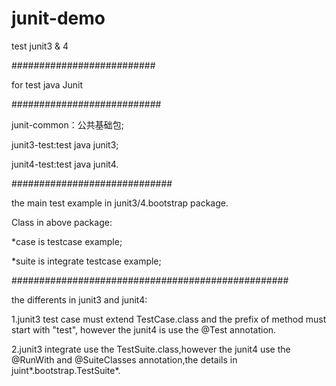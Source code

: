 # junit-demo
test junit3 &amp; 4


##########################

for test java Junit

###########################

junit-common：公共基础包;

junit3-test:test java junit3;

junit4-test:test java junit4.

#############################

the main test example in junit3/4.bootstrap package.

Class in above package:

*case is testcase example;

*suite is integrate testcase example;

##################################################

the differents in junit3 and junit4:

1.junit3 test case must extend TestCase.class and the  prefix of method must start with "test", 
however the junit4 is use the @Test annotation.

2.junit3 integrate use the TestSuite.class,however the junit4 use the @RunWith and @SuiteClasses 
annotation,the details in juint*.bootstrap.TestSuite*.
